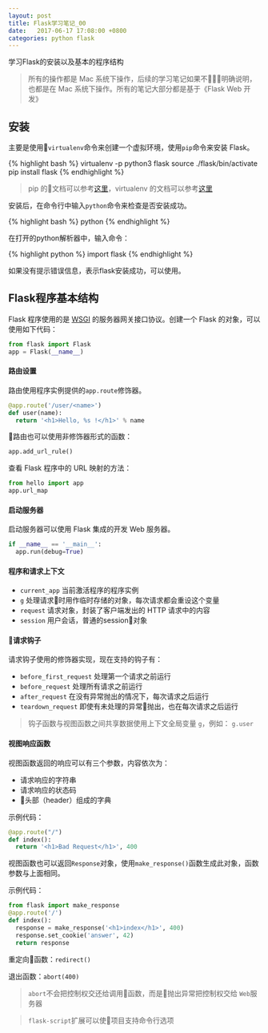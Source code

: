 ```yaml
---
layout: post
title: Flask学习笔记_00
date:   2017-06-17 17:08:00 +0800
categories: python flask
---
```


学习Flask的安装以及基本的程序结构

> 所有的操作都是 Mac 系统下操作，后续的学习笔记如果不明确说明，也都是在 Mac 系统下操作。所有的笔记大部分都是基于《Flask Web 开发》

## 安装
主要是使用```virtualenv```命令来创建一个虚拟环境，使用```pip```命令来安装 Flask。

{% highlight bash %}
virtualenv -p python3 flask
source ./flask/bin/activate
pip install flask
{% endhighlight %}

> pip 的文档可以参考[这里](https://pip.pypa.io/en/stable/)，virtualenv 的文档可以参考[这里](https://virtualenv.pypa.io/en/stable/)

安装后，在命令行中输入```python```命令来检查是否安装成功。

{% highlight bash %}
python
{% endhighlight %}

在打开的python解析器中，输入命令：

{% highlight python %}
import flask
{% endhighlight %}

如果没有提示错误信息，表示flask安装成功，可以使用。

## Flask程序基本结构
Flask 程序使用的是 [WSGI](https://wsgi.readthedocs.io/en/latest/) 的服务器网关接口协议。创建一个 Flask 的对象，可以使用如下代码：

```python
from flask import Flask
app = Flask(__name__)
```

#### 路由设置

路由使用程序实例提供的```app.route```修饰器。

```python
@app.route('/user/<name>')
def user(name):
  return '<h1>Hello, %s !</h1>' % name
```

路由也可以使用非修饰器形式的函数：
```python
app.add_url_rule()
```
查看 Flask 程序中的 URL 映射的方法：

```python
from hello import app
app.url_map
```

#### 启动服务器
启动服务器可以使用 Flask 集成的开发 Web 服务器。
```python
if __name__ == '__main__':
  app.run(debug=True)
```

#### 程序和请求上下文

- ```current_app``` 当前激活程序的程序实例
- ```g``` 处理请求时用作临时存储的对象，每次请求都会重设这个变量
- ```request``` 请求对象，封装了客户端发出的 HTTP 请求中的内容
- ```session``` 用户会话，普通的session对象

#### 请求钩子
请求钩子使用的修饰器实现，现在支持的钩子有：
- ```before_first_request``` 处理第一个请求之前运行
- ```before_request``` 处理所有请求之前运行
- ```after_request``` 在没有异常抛出的情况下，每次请求之后运行
- ```teardown_request``` 即使有未处理的异常抛出，也在每次请求之后运行

> 钩子函数与视图函数之间共享数据使用上下文全局变量 ```g```，例如： ```g.user```

#### 视图响应函数

视图函数返回的响应可以有三个参数，内容依次为：

+ 请求响应的字符串
+ 请求响应的状态码
+ 头部（header）组成的字典

示例代码：
```python
@app.route("/")
def index():
  return '<h1>Bad Request</h1>', 400
```
视图函数也可以返回```Response```对象，使用```make_response()```函数生成此对象，函数参数与上面相同。

示例代码：
```python
from flask import make_response
@app.route('/')
def index():
  response = make_response('<h1>index</h1>', 400)
  response.set_cookie('answer', 42)
  return response
```

重定向函数：```redirect()```

退出函数：```abort(400)```
> ```abort```不会把控制权交还给调用函数，而是抛出异常把控制权交给 ```Web```服务器

> ```flask-script```扩展可以使项目支持命令行选项

